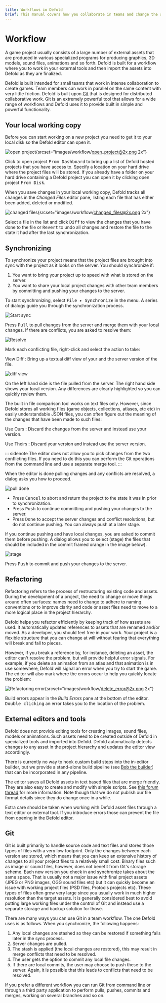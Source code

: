 ```yaml
---
title: Workflows in Defold
brief: This manual covers how you collaborate in teams and change the structure of your project easily with the help of powerful refactoring. The manual also covers topics like external editors and the underlying Git tools.
---
```


# Workflow

A game project usually consists of a large number of external assets that are produced in various specialized programs for producing graphics, 3D models, sound files, animations and so forth. Defold is built for a workflow where you to work in your external tools and then import the assets into Defold as they are finalized.

Defold is built intended for small teams that work in intense collaboration to create games. Team members can work in parallel on the same content with very little friction. Defold is built upon [Git](https://git-scm.com) that is designed for distributed collaborative work. Git is an extremely powerful tool that allows for a wide range of workflows and Defold uses it to provide built in simple and powerful functionality.

## Your local working copy

Before you can start working on a new project you need to get it to your local disk so the Defold editor can open it. 

![open project](images/workflow/open_project.png){srcset="images/workflow/open_project@2x.png 2x"}

Click to open project <kbd>From Dashboard</kbd> to bring up a list of Defold hosted projects that you have access to. Specify a location on your hard drive where the project files will be stored. If you already have a folder on your hard drive containing a Defold project you can open it by clicking open project <kbd>From Disk</kbd>. 

When you save changes in your local working copy, Defold tracks all changes in the *Changed Files* editor pane, listing each file that has either been added, deleted or modified.

![changed files](images/workflow/changed_files.png){srcset="images/workflow/changed_files@2x.png 2x"}


Select a file in the list and click <kbd>Diff</kbd> to view the changes that you have done to the file or <kbd>Revert</kbd> to undo all changes and restore the file to the state it had after the last synchronization.

## Synchronizing

To synchronize your project means that the project files are brought into sync with the project as it looks on the server. You should synchronize if:

1. You want to bring your project up to speed with what is stored on the server.
2. You want to share your local project changes with other team members by committing and pushing your changes to the server.

To start synchronizing, select <kbd>File ▸ Synchronize</kbd> in the menu. A series of dialogs guide you through the synchronization process.

![Start sync](images/workflow/sync.png)

Press <kbd>Pull</kbd> to pull changes from the server and merge them with your local changes. If there are conflicts, you are asked to resolve them:

![Resolve](images/workflow/resolve.png)

Mark each conflicting file, right-click and select the action to take:

View Diff
: Bring up a textual diff view of your and the server version of the file.

  ![diff view](images/workflow/diff.png)

  On the left hand side is the file pulled from the server. The right hand side shows your local version. Any differences are clearly highlighted so you can quickly review them.

  The built in file comparison tool works on text files only. However, since Defold stores all working files (game objects, collections, atlases, etc etc) in easily understandable JSON files, you can often figure out the meaning of the changes that have been made to such files:

Use Ours
: Discard the changes from the server and instead use your version.

Use Theirs
: Discard your version and instead use the server version.

::: sidenote
The editor does not allow you to pick changes from the two conflicting files. If you need to do this you can perform the Git operations from the command line and use a separate merge tool.
:::

When the editor is done pulling changes and any conflicts are resolved, a dialog asks you how to proceed.

![pull done](images/workflow/push.png)

* Press <kbd>Cancel</kbd> to abort and return the project to the state it was in prior to synchronization.
* Press <kbd>Push</kbd> to continue committing and pushing your changes to the server.
* Press <kbd>Done</kbd> to accept the server changes and conflict resolutions, but do not continue pushing. You can always push at a later stage.

If you continue pushing and have local changes, you are asked to commit them before pushing. A dialog allows you to select (stage) the files that should be included in the commit framed orange in the image below).

![stage](images/workflow/stage.png)

Press <kbd>Push</kbd> to commit and push your changes to the server.

## Refactoring

Refactoring refers to the process of restructuring existing code and assets. During the development of a project, the need to change or move things around often surfaces: names need to change to adhere to naming conventions or to improve clarity and code or asset files need to move to a more logical place in the project hierarchy.

Defold helps you refactor efficiently by keeping track of how assets are used. It automatically updates references to assets that are renamed and/or moved. As a developer, you should feel free in your work. Your project is a flexible structure that you can change at will without fearing that everything will break and fall to pieces.

However, if you break a reference by, for instance, deleting an asset, the editor can't resolve the problem, but will provide helpful error signals. For example, if you delete an animation from an atlas and that animation is in use somewhere, Defold will signal an error when you try to start the game. The editor will also mark where the errors occur to help you quickly locate the problem:

![Refactoring error](images/workflow/delete_error.png){srcset="images/workflow/delete_error@2x.png 2x"}

Build errors appear in the *Build Errors* pane at the bottom of the editor. <kbd>Double clicking</kbd> an error takes you to the location of the problem.

## External editors and tools

Defold does not provide editing tools for creating images, sound files, models or animations. Such assets need to be created outside of Defold in specialized tools and imported into Defold. Defold automatically detects changes to any asset in the project hierarchy and updates the editor view accordingly.

There is currently no way to hook custom build steps into the in-editor builder, but we provide a stand-alone build pipeline (see [Bob the builder](/manuals/bob)) that can be incorporated in any pipeline.

The editor saves all Defold assets in text based files that are merge friendly. They are also easy to create and modify with simple scripts. See [this forum thread](https://forum.defold.com/t/deftree-a-python-module-for-editing-defold-files/15210) for more information. Note though that we do not publish our file format details since they do change once in a while.

Extra care should be taken when working with Defold asset files through a text editor or external tool. If you introduce errors those can prevent the file from opening in the Defold editor. 

## Git

Git is built primarily to handle source code and text files and stores those types of files with a very low footprint. Only the changes between each version are stored, which means that you can keep an extensive history of changes to all your project files to a relatively small cost. Binary files such as image or sound files, however, does not benefit from Git's storage scheme. Each new version you check in and synchronize takes about the same space. That is usually not a major issue with final project assets (JPEG or PNG images, OGG sound files etc) but it can quickly become an issue with working project files (PSD files, Protools projects etc). These types of files often grow very large since you usually work in much higher resolution than the target assets. It is generally considered best to avoid putting large working files under the control of Git and instead use a separate storage and backup solution for those.

There are many ways you can use Git in a team workflow. The one Defold uses is as follows. When you synchronize, the following happens:

1. Any local changes are stashed so they can be restored if something fails later in the sync process.
2. Server changes are pulled.
3. The stash is applied (the local changes are restored), this may result in merge conflicts that need to be resolved.
4. The user gets the option to commit any local file changes.
5. If there are local commits, the user may choose to push these to the server. Again, it is possible that this leads to conflicts that need to be resolved.

If you prefer a different workflow you can run Git from command line or through a third party application to perform pulls, pushes, commits and merges, working on several branches and so on.
